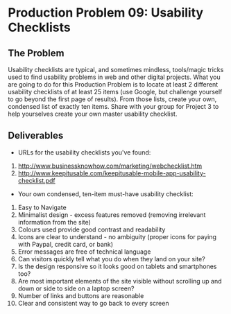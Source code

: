 # Production Problem 09: Usability Checklists

## The Problem

Usability checklists are typical, and sometimes mindless, tools/magic tricks used to find usability problems in web and other digital projects. What you are going to do for this Production Problem is to locate at least 2 different usability checklists of at least 25 items (use Google, but challenge yourself to go beyond the first page of results). From those lists, create your own, condensed list of exactly ten items. Share with your group for Project 3 to help yourselves create your own master usability checklist.

## Deliverables

* URLs for the usability checklists you've found:

1. http://www.businessknowhow.com/marketing/webchecklist.htm 
2. http://www.keepitusable.com/keepitusable-mobile-app-usability-checklist.pdf

* Your own condensed, ten-item must-have usability checklist:

1. Easy to Navigate
2. Minimalist design - excess features removed (removing irrelevant information from the site)
3. Colours used provide good contrast and readability
4. Icons are clear to understand - no ambiguity (proper icons for paying with Paypal, credit card, or bank)
5. Error messages are free of technical language
6. Can visitors quickly tell what you do when they land on your site?
7. Is the design responsive so it looks good on tablets and smartphones too?
8. Are most important elements of the site visible without scrolling up and down or side to side on a laptop screen?
9. Number of links and buttons are reasonable
10. Clear and consistent way to go back to every screen

